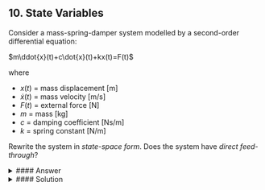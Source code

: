## 10. State Variables

Consider a mass-spring-damper system modelled by a second-order differential equation:

$m\ddot{x}(t)+c\dot{x}(t)+kx(t)=F(t)$

where

* $x(t)$ = mass displacement [m]
* $\dot{x}(t)$ = mass velocity [m/s]
* $F(t)$ = external force [N]
* $m$ = mass [kg]
* $c$ = damping coefficient [Ns/m]
* $k$ = spring constant [N/m]

Rewrite the system in *state-space form*. Does the system have *direct feed-through*?

<details>
<summary>
#### Answer
</summary>

$\begin{bmatrix}\dot{z}\_1 &&& \dot{z}\_2\end{bmatrix} = \begin{bmatrix}0 & 1 \\\ -\dfrac{k}{m} & -\dfrac{c}{m}\end{bmatrix}\begin{bmatrix}z\_1 \\\ z\_2\end{bmatrix}+ \begin{bmatrix}0 \\\ \dfrac{1}{m}\end{bmatrix}u(t)$\
$y = \begin{bmatrix}1 & 0\end{bmatrix}\begin{bmatrix}z\_1 &&& z\_2\end{bmatrix} + 0\cdot u(t)&

where

* $z_1 = x(t)$
* $z_2 = \dot(t)$

The system has no direct feed-through.
</details>

<details>
<summary>
#### Solution
</summary>

The equation has only one state variable, $x$. However, it contains a second-order derivative with respect to time. State variables must have first-order derivatives. To solve this, we introduce as second state variable that is the derivative of the first one:

* $z_1 = x(t)$
* $z_2 = \dot(t)$

The system then becomes:

$m\dot{z_2}(t)+cz_2(t)+kz_1(t)=F(t)$\
$z_2 = \dot(t)$

Let us also introduce the *input* variable(s) $u(t) = F(t)$ and the *output* variable(s) $y(t) = x(t)$.

Then re-write the equations in the standard state-space form:

$\mathbf{\dot{z}} = A\mathbf{z} + B\mathbf{u}$\
$\mathbf{y} = C\mathbf{z} + D\mathbf{u}$\

This gives us the system on state-space form:


$\begin{bmatrix}\dot{z}\_1 &&& \dot{z}\_2\end{bmatrix} = \begin{bmatrix}0 & 1 \\\ -\dfrac{k}{m} & -\dfrac{c}{m}\end{bmatrix}\begin{bmatrix}z\_1 \\\ z\_2\end{bmatrix}+ \begin{bmatrix}0 \\\ \dfrac{1}{m}\end{bmatrix}u(t)$\
$y = \begin{bmatrix}1 & 0\end{bmatrix}\begin{bmatrix}z\_1 &&& z\_2\end{bmatrix} + 0\cdot u(t)&

The output variable $y$ does not depend directly on input variable $u$, so there is *no direct feed-through*.
</details>

